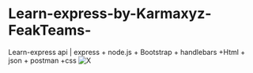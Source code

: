 # Learn-express-by-Karmaxyz-FeakTeams-
Learn-express api | express + node.js + Bootstrap + handlebars +Html + json + postman +css
![X](https://user-images.githubusercontent.com/98573277/164284828-706d9b8c-e71c-4c84-b5d4-c72f096d3e85.png)

